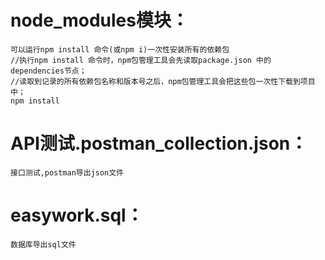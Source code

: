 ﻿# node_modules模块：
    可以运行npm install 命令(或npm i)一次性安装所有的依赖包
    //执行npm install 命令时，npm包管理工具会先读取package.json 中的 dependencies节点；
    //读取到记录的所有依赖包名称和版本号之后，npm包管理工具会把这些包一次性下载到项目中；
    npm install
    
# API测试.postman_collection.json：
    接口测试,postman导出json文件   
    
# easywork.sql：
    数据库导出sql文件
